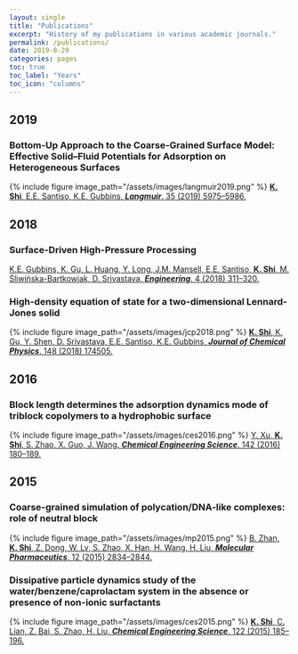 ```yaml
---
layout: single
title: "Publications"
excerpt: "History of my publications in various academic journals."
permalink: /publications/
date: 2019-8-29
categories: pages
toc: true
toc_label: "Years"
toc_icon: "columns"
---
```

## 2019
### Bottom-Up Approach to the Coarse-Grained Surface Model: Effective Solid–Fluid Potentials for Adsorption on Heterogeneous Surfaces
{% include figure image_path="/assets/images/langmuir2019.png" %}
[**K. Shi**, E.E. Santiso, K.E. Gubbins, ***Langmuir***. 35 (2019) 5975–5986.](https://pubs.acs.org/doi/10.1021/acs.langmuir.9b00440)

## 2018
### Surface-Driven High-Pressure Processing
[K.E. Gubbins, K. Gu, L. Huang, Y. Long, J.M. Mansell, E.E. Santiso, **K. Shi**, M. Śliwińska-Bartkowiak, D. Srivastava, ***Engineering***. 4 (2018) 311–320.](https://www.sciencedirect.com/science/article/pii/S2095809917308354)

### High-density equation of state for a two-dimensional Lennard-Jones solid
{% include figure image_path="/assets/images/jcp2018.png" %}
[**K. Shi**, K. Gu, Y. Shen, D. Srivastava, E.E. Santiso, K.E. Gubbins, ***Journal of Chemical Physics***. 148 (2018) 174505.](https://aip.scitation.org/doi/abs/10.1063/1.5029488)

## 2016
### Block length determines the adsorption dynamics mode of triblock copolymers to a hydrophobic surface
{% include figure image_path="/assets/images/ces2016.png" %}
[Y. Xu, **K. Shi**, S. Zhao, X. Guo, J. Wang, ***Chemical Engineering Science***. 142 (2016) 180–189.](https://www.sciencedirect.com/science/article/pii/S0009250915007708)

## 2015
### Coarse-grained simulation of polycation/DNA-like complexes: role of neutral block
{% include figure image_path="/assets/images/mp2015.png" %}
[B. Zhan, **K. Shi**, Z. Dong, W. Lv, S. Zhao, X. Han, H. Wang, H. Liu, ***Molecular Pharmaceutics***. 12 (2015) 2834–2844.](https://pubs.acs.org/doi/abs/10.1021/mp500861c)

### Dissipative particle dynamics study of the water/benzene/caprolactam system in the absence or presence of non-ionic surfactants
{% include figure image_path="/assets/images/ces2015.png" %}
[**K. Shi**, C. Lian, Z. Bai, S. Zhao, H. Liu, ***Chemical Engineering Science***. 122 (2015) 185–196.](https://www.sciencedirect.com/science/article/pii/S000925091400534X)

